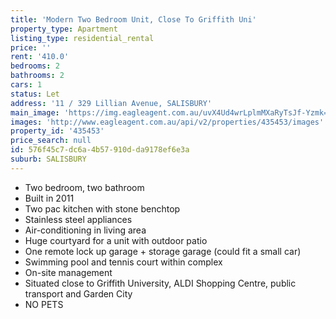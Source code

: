```yaml
---
title: 'Modern Two Bedroom Unit, Close To Griffith Uni'
property_type: Apartment
listing_type: residential_rental
price: ''
rent: '410.0'
bedrooms: 2
bathrooms: 2
cars: 1
status: Let
address: '11 / 329 Lillian Avenue, SALISBURY'
main_image: 'https://img.eagleagent.com.au/uvX4Ud4wrLplmMXaRyTsJf-Yzmk=/1280x854/smart/https://s3-us-west-2.amazonaws.com/eagleagent-orig/images/6824534/409993135-image-M.jpg'
images: 'http://www.eagleagent.com.au/api/v2/properties/435453/images'
property_id: '435453'
price_search: null
id: 576f45c7-dc6a-4b57-910d-da9178ef6e3a
suburb: SALISBURY
---
```

* Two bedroom, two bathroom
* Built in 2011
* Two pac kitchen with stone benchtop
* Stainless steel appliances
* Air-conditioning in living area
* Huge courtyard for a unit with outdoor patio
* One remote lock up garage + storage garage (could fit a small car)
* Swimming pool and tennis court within complex
* On-site management
* Situated close to Griffith University, ALDI Shopping Centre, public transport and Garden City
* NO PETS